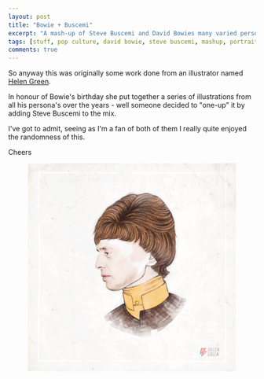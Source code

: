 ```yaml
---
layout: post
title: "Bowie + Buscemi"
excerpt: "A mash-up of Steve Buscemi and David Bowies many varied persona's"
tags: [stuff, pop culture, david bowie, steve buscemi, mashup, portrait]
comments: true
---
```

So anyway this was originally some work done from an illustrator named [Helen Green](http://dollychops.tumblr.com/).

In honour of Bowie's birthday she put together a series of illustrations from all his persona's over the years - well someone decided to "one-up" it by adding Steve Buscemi to the mix. 

I've got to admit, seeing as I'm a fan of both of them I really quite enjoyed the randomness of this. 

Cheers

<figure>
	<img src="/images/posts/2015/buscemi.gif">
</figure>
